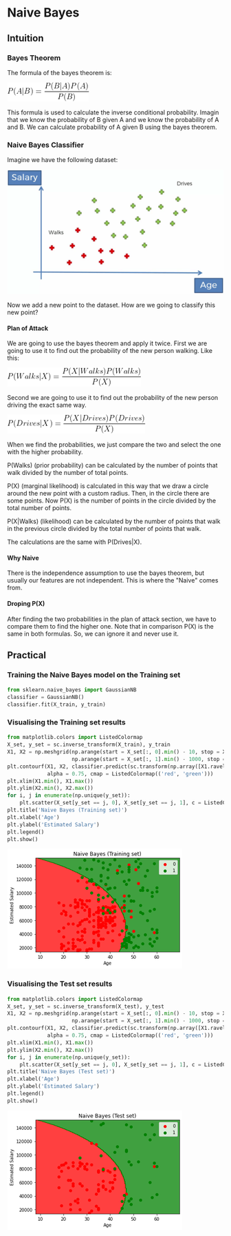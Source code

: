 # Naive Bayes

## Intuition

### Bayes Theorem

The formula of the bayes theorem is:

![formula](formula.png)

This formula is used to calculate the inverse conditional probability. Imagin that we know the probability of B given A and we know the probability of A and B. We can calculate probability of A given B using the bayes theorem.

### Naive Bayes Classifier

Imagine we have the following dataset:

![chart](chart-min.PNG)

Now we add a new point to the dataset. How are we going to classify this new point?

#### Plan of Attack

We are going to use the bayes theorem and apply it twice. First we are going to use it to find out the probability of the new person walking. Like this:

![formula2](formula2.png)

Second we are going to use it to find out the probability of the new person driving the exact same way.

![formula3](formula3.png)

When we find the probabilities, we just compare the two and select the one with the higher probability.

P(Walks) (prior probability) can be calculated by the number of points that walk divided by the number of total points.

P(X) (marginal likelihood) is calculated in this way that we draw a circle around the new point with a custom radius. Then, in the circle there are some points. Now P(X) is the number of points in the circle divided by the total number of points.

P(X|Walks) (likelihood) can be calculated by the number of points that walk in the previous circle divided by the total number of points that walk.

The calculations are the same with P(Drives|X).

#### Why Naive

There is the independence assumption to use the bayes theorem, but usually our features are not independent. This is where the "Naive" comes from.

#### Droping P(X)

After finding the two probabilities in the plan of attack section, we have to compare them to find the higher one. Note that in comparison P(X) is the same in both formulas. So, we can ignore it and never use it.

## Practical

### Training the Naive Bayes model on the Training set

```python
from sklearn.naive_bayes import GaussianNB
classifier = GaussianNB()
classifier.fit(X_train, y_train)
```

### Visualising the Training set results

```python
from matplotlib.colors import ListedColormap
X_set, y_set = sc.inverse_transform(X_train), y_train
X1, X2 = np.meshgrid(np.arange(start = X_set[:, 0].min() - 10, stop = X_set[:, 0].max() + 10, step = 0.25),
                     np.arange(start = X_set[:, 1].min() - 1000, stop = X_set[:, 1].max() + 1000, step = 0.25))
plt.contourf(X1, X2, classifier.predict(sc.transform(np.array([X1.ravel(), X2.ravel()]).T)).reshape(X1.shape),
             alpha = 0.75, cmap = ListedColormap(('red', 'green')))
plt.xlim(X1.min(), X1.max())
plt.ylim(X2.min(), X2.max())
for i, j in enumerate(np.unique(y_set)):
    plt.scatter(X_set[y_set == j, 0], X_set[y_set == j, 1], c = ListedColormap(('red', 'green'))(i), label = j)
plt.title('Naive Bayes (Training set)')
plt.xlabel('Age')
plt.ylabel('Estimated Salary')
plt.legend()
plt.show()
```

![train-vis](train-vis.png)

### Visualising the Test set results

```python
from matplotlib.colors import ListedColormap
X_set, y_set = sc.inverse_transform(X_test), y_test
X1, X2 = np.meshgrid(np.arange(start = X_set[:, 0].min() - 10, stop = X_set[:, 0].max() + 10, step = 0.25),
                     np.arange(start = X_set[:, 1].min() - 1000, stop = X_set[:, 1].max() + 1000, step = 0.25))
plt.contourf(X1, X2, classifier.predict(sc.transform(np.array([X1.ravel(), X2.ravel()]).T)).reshape(X1.shape),
             alpha = 0.75, cmap = ListedColormap(('red', 'green')))
plt.xlim(X1.min(), X1.max())
plt.ylim(X2.min(), X2.max())
for i, j in enumerate(np.unique(y_set)):
    plt.scatter(X_set[y_set == j, 0], X_set[y_set == j, 1], c = ListedColormap(('red', 'green'))(i), label = j)
plt.title('Naive Bayes (Test set)')
plt.xlabel('Age')
plt.ylabel('Estimated Salary')
plt.legend()
plt.show()
```

![test-vis](test-vis.png)